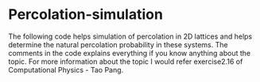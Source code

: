 # Percolation-simulation
The following code helps simulation of percolation in 2D lattices and helps determine the natural percolation probability in these systems. The comments in the code explains everything if you know anything about the topic. For more information about the topic I would refer exercise2.16 of Computational Physics - Tao Pang.
